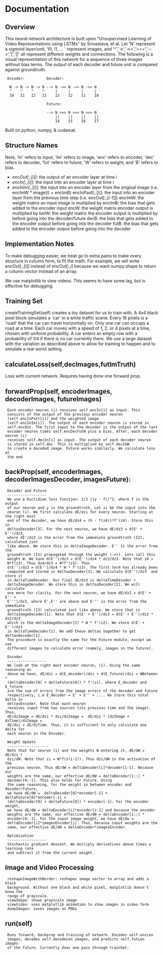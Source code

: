 # Documentation

## Overview

This neural network architecture is built upon "Unsupervised Learning of Video Representations using LSTMs" by Srivastava, et al. Let 'N' represent a sigmoid layer/unit, 'I0, I1, ... ' represent images, and '^','->','->>','>>>','-->','|','||' all represent different weights and connections. The following is a visual representation of this network for a sequence of three images without bias terms. The output of each decoder and future unit is compared against groundtruth. 
 
     Encoder:          Decoder:

      N -> N -> N -> N --> N ->> N ->> N ->> N
      ^    ^    ^    ^     |     |     |     |
      I0   I1   I2   I3    I3    I2    I1    I0

                       Future:

                       --> N >>> N >>> N >>> N
                           ||    ||    ||    ||
                           I4    I5    I6    I7

Built on python, numpy, & cudamat.

## Structure Names

Note, 'In' refers to input, 'Im' refers to image, 'enc' refers to encoder, 'dec' refers to decoder, 'fut' refers to future, 'W' refers to weight, and 'B' refers to bias. 

- *encOut[:,[i]]*: the output of an encoder layer at time i
- *encIn[:,[i]]*: the input into an encoder layer at time i
- encInIm[:,[i]]: the input into an encoder layer from the original image (i.e. encImW * image(i) + encImB)
encInPast[:,[i]]: the input into an encoder layer from the previous time step (i.e. encOut[:,[i-1]])
encImW: the weight matrix an input image is multiplied by
encImB: the bias that gets added to the encoder input
encW: the weight matrix encoder output is multiplied by
betW: the weight matrix the encoder output is multiplied by before going into the decoder/future
decB: the bias that gets added to the encoder output before going into the decoder
futB: the bias that gets added to the encoder output before going into the decoder

## Implementation Notes

To make debugging easier, we treat go to extra pains to make every structure in column form, to fit the math. For example, we will write encOut[:,[i]] instead of encOut[:,i] because we want numpy.shape to return a column vector instead of an array. 

We use matplotlib to view videos. This seems to have some lag, but is effective for debugging.

## Training Set

createTrainingSet(self) creates a toy dataset for us to train with. A 4x4 black pixel block simulates a 'car' in a white traffic scene. Every 16 pixels is a 'road' that the car can travel horizontally on. Only one car can occupy a road at a time. Each car moves with a speed of 1, 2, or 4 pixels at a time, chosen with uniform probability. A car enters an empty row with a probability of 1/4 if there is no car currently there. We use a large dataset with the variation as described above to allow for training to happen and to simulate a real world setting.

## calculateLoss(self,decImages,futImTruth)

Loss with current network. Requires having done one forward prop.

## forwardProp(self, encoderImages, decoderImages, futureImages)

     Each encoder neuron (i) receives self.encIn[i] as input. This
     consists of the output of the previous encoder neuron
     (self.encInPast[i]) and the weighted image
     (self.encInIm[i]). The output of each encoder neuron is stored in
     self.encOut. The first input to the decoder is the output of the last
     encoder neuron times self.encDecFutW plus a bias. After, each decoder neuron (i)
     receives self.decIn[i] as input. The output of each decoder neuron
     is stored in self.dec. This is multiplied by self.decImW
     to create a decoded image. Future works similarly. We calculate loss at
     the end

## backProp(self, encoderImages, decoderImagesDecoder, imagesFuture):
    
     Decoder and Future
     ------------------
     We use a Euclidian loss function: 1/2 ||y - f||^2, where f is the output
     of our neuron and y is the groundtruth. Let zi be the input into the
     neuron (i). We first calculate dE/dzi for every neuron. Starting at the right most
     end of the decoder, we have dE/dz4 = (h - f(z4))*f'(z4). Store this in
     deltasDecoder[3]. For the next neuron, we have dE/dz3 = d(E' + E'')/dz3,
     where dE'/dz3 is the error from the immediate groundtruth (I2), calculated just
     like above. We store this in deltaImageDecoder. E'' is the error from the
     groundtruth (I1) propogated through the weight (->>). Lets call this
     weight W. We have d(E'')/dz3 = d(E'')/dz4 * dz3/dz3. Note that z4 =
     W*f(z3). Thus dz4/dz3 = W*f'(z3). Thus 
     d(E'')/dz3 = d(E'')/dz4 * W * f'(z3). The first term has already been
     computed and stored in deltasDecoder[3]. We calculate d(E'')/dz3  and store it
     in deltaTimeDecoder. Our final dE/dz3 is deltaTimeDecoder +
     deltaImageDecoder. We store this in deltasDecoder[2]. We will calculate
     one more for clarity. For the next neuron, we have dE/dz2 = d(E' + E'' +
     E''')/dz3, where E',E'' are above and E''' is the error from the immediate
     groundtruth (I3) calculated just like above. We store that in
     deltaImageDecoder[1]. Note that d(E' + E'')/dz3 = d(E' + E'')/dz2 * dz2/dz3
     which is the deltaImageDecoder[2] * W * f'(z2). We store d(E' + E'')/dz3
     in deltaTimeDecoder[1]. We add these deltas together to get deltasDecoder[1].
     The procedure is exactly the same for the Future module, except we use
     different images to calculate error (namely, images in the future).
    
     Encoder
     ------------------
     We look at the right most encoder neuron, (i). Using the same reasoning as
     above we have, dE/dzi = d(E_decoder)/dzi + d(E_future)/dzi = WBetween *
     (deltaDecoder[0] + deltaFuture[0]) * f'(zi), where E_decoder and E_future
     are the sum of errors from the image errors of the decoder and future
     respectively, i.e E_decoder = E' + E'' + .... We store this total delta in
     deltasEncoder. Note that each neuron
     receives input from two sources (its previous time and the image). Thus,
     dE/dzImage = dE/dzi * dzi/dzImage =  dE/dzi * (dzImage + dzTime)/dzImage =
     dE/dzi = dE/dzTime. Thus, it is sufficient to only calculate one delta for
     each neuron in the Encoder. 
     
     Weight Update
     -------------------
     Note that for neuron (i) and the weights W entering it, dE/dW = dE/dzi *
     dzi/dW. Note that zi = W*f(z(i-1)). Thus dzi/dW is the activation of the
     previous neuron. Thus dE/dW = deltaDecoder[i]*decoder[i-1]. Because our
     weights are the same, our effective dE/dW = deltaDecoder[1::] *
     decoder[0:-1]. This also holds for Future. Using
     the same reasoning, for the weight in between encoder and decoder/future,
     we have dE/dW =  deltaDecoder[0]*encoder[-1] + deltaFuture[0]*encoder[-1] =
     (deltaDecoder[0] + deltaFuture[0]) * encoder[-1]. For the encoder weight,
     we have dE/dW = deltaEncoder[i]*encoder[i-1] and because the encoder
     weights are the same, our effective dE/dW = deltaEncoder[1::] *
     encoder[0:-1]. For the input image weight, we have dE/dw =
     deltaEncoder[i]*imagesEncoder[i]. Thus, because input weights are the
     same, our effective dE/dW = deltaEncoder*imagesEncoder.
     
     Optimization
     ------------------
     Stochastic gradient descent. We multiply derivatives above times a learning rate
     and subtract it from the current weight. 

## Image and Video Processing

     reshapeImageWithBorder: reshapes image vector to array and adds a black
     background. Without one black and white pixel, matplotlib doesn't know the
     range of grayscale. 
     viewImage: shows grayscale image
     viewVideo: uses matplotlib animation to show images in video form
     dumpImages: saves images as PNGs


##  run(self)
  
     Runs forward, backprop and training of network. Encodes self.encLen
     images, decodes self.decodeLen images, and predicts self.futLen images
     of the future. Currently does one pass through trainSet. 

